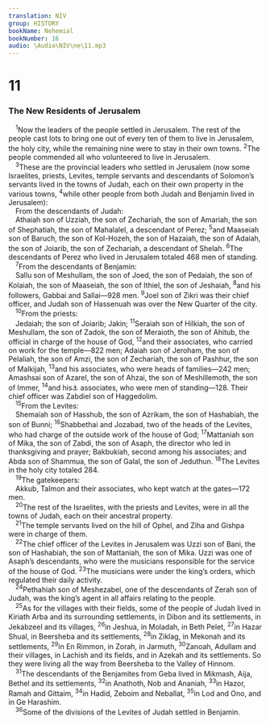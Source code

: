 ```yaml
---
translation: NIV
group: HISTORY
bookName: Nehemial 
bookNumber: 16
audio: \Audio\NIV\ne\11.mp3
---
```


<div class="title"><h1>11</h1><h3>The New Residents of Jerusalem </h3></div>
<span class="verse ne_11_1"> <sup>1</sup>Now the leaders of the people settled in Jerusalem. The rest of the people cast lots to bring one out of every ten of them to live in Jerusalem, the holy city, while the remaining nine were to stay in their own towns. </span>
<span class="verse ne_11_2"><sup>2</sup>The people commended all who volunteered to live in Jerusalem. <br/></span>
<span class="verse ne_11_3"> <sup>3</sup>These are the provincial leaders who settled in Jerusalem (now some Israelites, priests, Levites, temple servants and descendants of Solomon’s servants lived in the towns of Judah, each on their own property in the various towns, </span>
<span class="verse ne_11_4"><sup>4</sup>while other people from both Judah and Benjamin lived in Jerusalem): <br/> From the descendants of Judah: <br/> Athaiah son of Uzziah, the son of Zechariah, the son of Amariah, the son of Shephatiah, the son of Mahalalel, a descendant of Perez; </span>
<span class="verse ne_11_5"><sup>5</sup>and Maaseiah son of Baruch, the son of Kol-Hozeh, the son of Hazaiah, the son of Adaiah, the son of Joiarib, the son of Zechariah, a descendant of Shelah. </span>
<span class="verse ne_11_6"><sup>6</sup>The descendants of Perez who lived in Jerusalem totaled 468 men of standing. <br/></span>
<span class="verse ne_11_7"> <sup>7</sup>From the descendants of Benjamin: <br/> Sallu son of Meshullam, the son of Joed, the son of Pedaiah, the son of Kolaiah, the son of Maaseiah, the son of Ithiel, the son of Jeshaiah, </span>
<span class="verse ne_11_8"><sup>8</sup>and his followers, Gabbai and Sallai—928 men. </span>
<span class="verse ne_11_9"><sup>9</sup>Joel son of Zikri was their chief officer, and Judah son of Hassenuah was over the New Quarter of the city. <br/></span>
<span class="verse ne_11_10"> <sup>10</sup>From the priests: <br/> Jedaiah; the son of Joiarib; Jakin; </span>
<span class="verse ne_11_11"><sup>11</sup>Seraiah son of Hilkiah, the son of Meshullam, the son of Zadok, the son of Meraioth, the son of Ahitub, the official in charge of the house of God, </span>
<span class="verse ne_11_12"><sup>12</sup>and their associates, who carried on work for the temple—822 men; Adaiah son of Jeroham, the son of Pelaliah, the son of Amzi, the son of Zechariah, the son of Pashhur, the son of Malkijah, </span>
<span class="verse ne_11_13"><sup>13</sup>and his associates, who were heads of families—242 men; Amashsai son of Azarel, the son of Ahzai, the son of Meshillemoth, the son of Immer, </span>
<span class="verse ne_11_14"><sup>14</sup>and his<a data-toggle="tooltip" data-placement="bottom" title="Most Septuagint manuscripts; Hebrew their">⚓</a> associates, who were men of standing—128. Their chief officer was Zabdiel son of Haggedolim. <br/></span>
<span class="verse ne_11_15"> <sup>15</sup>From the Levites: <br/> Shemaiah son of Hasshub, the son of Azrikam, the son of Hashabiah, the son of Bunni; </span>
<span class="verse ne_11_16"><sup>16</sup>Shabbethai and Jozabad, two of the heads of the Levites, who had charge of the outside work of the house of God; </span>
<span class="verse ne_11_17"><sup>17</sup>Mattaniah son of Mika, the son of Zabdi, the son of Asaph, the director who led in thanksgiving and prayer; Bakbukiah, second among his associates; and Abda son of Shammua, the son of Galal, the son of Jeduthun. </span>
<span class="verse ne_11_18"><sup>18</sup>The Levites in the holy city totaled 284. <br/></span>
<span class="verse ne_11_19"> <sup>19</sup>The gatekeepers: <br/> Akkub, Talmon and their associates, who kept watch at the gates—172 men. <br/></span>
<span class="verse ne_11_20"> <sup>20</sup>The rest of the Israelites, with the priests and Levites, were in all the towns of Judah, each on their ancestral property. <br/></span>
<span class="verse ne_11_21"> <sup>21</sup>The temple servants lived on the hill of Ophel, and Ziha and Gishpa were in charge of them. <br/></span>
<span class="verse ne_11_22"> <sup>22</sup>The chief officer of the Levites in Jerusalem was Uzzi son of Bani, the son of Hashabiah, the son of Mattaniah, the son of Mika. Uzzi was one of Asaph’s descendants, who were the musicians responsible for the service of the house of God. </span>
<span class="verse ne_11_23"><sup>23</sup>The musicians were under the king’s orders, which regulated their daily activity. <br/></span>
<span class="verse ne_11_24"> <sup>24</sup>Pethahiah son of Meshezabel, one of the descendants of Zerah son of Judah, was the king’s agent in all affairs relating to the people. <br/></span>
<span class="verse ne_11_25"> <sup>25</sup>As for the villages with their fields, some of the people of Judah lived in Kiriath Arba and its surrounding settlements, in Dibon and its settlements, in Jekabzeel and its villages, </span>
<span class="verse ne_11_26"><sup>26</sup>in Jeshua, in Moladah, in Beth Pelet, </span>
<span class="verse ne_11_27"><sup>27</sup>in Hazar Shual, in Beersheba and its settlements, </span>
<span class="verse ne_11_28"><sup>28</sup>in Ziklag, in Mekonah and its settlements, </span>
<span class="verse ne_11_29"><sup>29</sup>in En Rimmon, in Zorah, in Jarmuth, </span>
<span class="verse ne_11_30"><sup>30</sup>Zanoah, Adullam and their villages, in Lachish and its fields, and in Azekah and its settlements. So they were living all the way from Beersheba to the Valley of Hinnom. <br/></span>
<span class="verse ne_11_31"> <sup>31</sup>The descendants of the Benjamites from Geba lived in Mikmash, Aija, Bethel and its settlements, </span>
<span class="verse ne_11_32"><sup>32</sup>in Anathoth, Nob and Ananiah, </span>
<span class="verse ne_11_33"><sup>33</sup>in Hazor, Ramah and Gittaim, </span>
<span class="verse ne_11_34"><sup>34</sup>in Hadid, Zeboim and Neballat, </span>
<span class="verse ne_11_35"><sup>35</sup>in Lod and Ono, and in Ge Harashim. <br/></span>
<span class="verse ne_11_36"> <sup>36</sup>Some of the divisions of the Levites of Judah settled in Benjamin. <br/></span>
